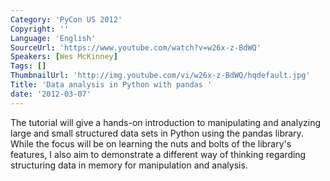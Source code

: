 ```yaml
---
Category: 'PyCon US 2012'
Copyright: ''
Language: 'English'
SourceUrl: 'https://www.youtube.com/watch?v=w26x-z-BdWQ'
Speakers: [Wes McKinney]
Tags: []
ThumbnailUrl: 'http://img.youtube.com/vi/w26x-z-BdWQ/hqdefault.jpg'
Title: 'Data analysis in Python with pandas '
date: '2012-03-07'
---
```

The tutorial will give a hands-on introduction to manipulating and analyzing
large and small structured data sets in Python using the pandas library. While
the focus will be on learning the nuts and bolts of the library's features, I
also aim to demonstrate a different way of thinking regarding structuring data
in memory for manipulation and analysis.
